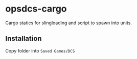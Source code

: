 # opsdcs-cargo

Cargo statics for slingloading and script to spawn into units.

## Installation

Copy folder into `Saved Games/DCS`
